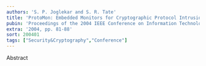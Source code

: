 ```yaml
---
authors: 'S. P. Joglekar and S. R. Tate'
title: 'ProtoMon: Embedded Monitors for Cryptographic Protocol Intrusion Detection and Prevention'
pubin: 'Proceedings of the 2004 IEEE Conference on Information Technology: Coding and Computing (ITCC), Information Assurance and Security Track'
extra: '2004, pp. 81-88'
sort: 200401
tags: ["Security&Cryptography","Conference"]
---
```

Abstract

